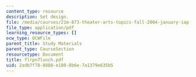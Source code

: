 ```yaml
---
content_type: resource
description: Set design.
file: /media/courses/21m-873-theater-arts-topics-fall-2004-january-iap-2005/2adb7f788888e1808b6e7a1379e635b5_flrpn7lunch.pdf
file_type: application/pdf
learning_resource_types: []
ocw_type: OCWFile
parent_title: Study Materials
parent_type: CourseSection
resourcetype: Document
title: flrpn7lunch.pdf
uid: 2adb7f78-8888-e180-8b6e-7a1379e635b5
---
```

